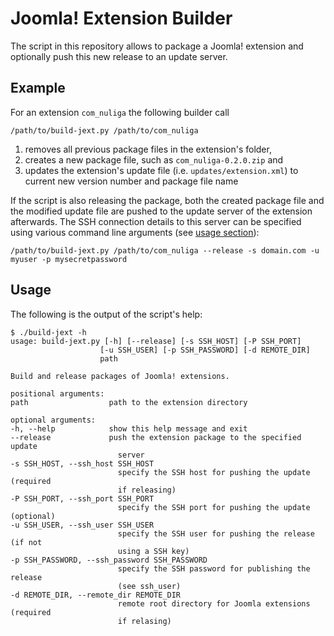 # Joomla! Extension Builder

The script in this repository allows to package a Joomla! extension and optionally push this new release to an update server.

## Example

For an extension `com_nuliga` the following builder call

    /path/to/build-jext.py /path/to/com_nuliga

1. removes all previous package files in the extension's folder,
1. creates a new package file, such as `com_nuliga-0.2.0.zip` and
1. updates the extension's update file (i.e. `updates/extension.xml`) to current new version number and package file name

If the script is also releasing the package, both the created package file and the modified update file are pushed to the update server of the extension afterwards.
The SSH connection details to this server can be specified using various command line arguments (see [usage section](#usage)):

    /path/to/build-jext.py /path/to/com_nuliga --release -s domain.com -u myuser -p mysecretpassword

## Usage

The following is the output of the script's help:

    $ ./build-jext -h
    usage: build-jext.py [-h] [--release] [-s SSH_HOST] [-P SSH_PORT]
                        [-u SSH_USER] [-p SSH_PASSWORD] [-d REMOTE_DIR]
                        path

    Build and release packages of Joomla! extensions.

    positional arguments:
    path                  path to the extension directory

    optional arguments:
    -h, --help            show this help message and exit
    --release             push the extension package to the specified update
                            server
    -s SSH_HOST, --ssh_host SSH_HOST
                            specify the SSH host for pushing the update (required
                            if releasing)
    -P SSH_PORT, --ssh_port SSH_PORT
                            specify the SSH port for pushing the update (optional)
    -u SSH_USER, --ssh_user SSH_USER
                            specify the SSH user for pushing the release (if not
                            using a SSH key)
    -p SSH_PASSWORD, --ssh_password SSH_PASSWORD
                            specify the SSH password for publishing the release
                            (see ssh_user)
    -d REMOTE_DIR, --remote_dir REMOTE_DIR
                            remote root directory for Joomla extensions (required
                            if relasing)
